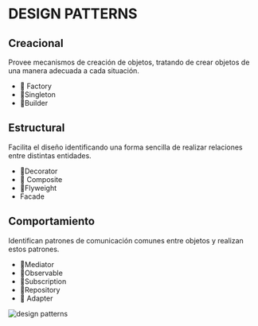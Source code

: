 # DESIGN PATTERNS

## Creacional

Provee mecanismos de creación de objetos, tratando de crear objetos de una manera adecuada a cada situación.

- 🦄 Factory
- 🕺Singleton
- 🕺Builder

## Estructural

Facilita el diseño identificando una forma sencilla de realizar relaciones entre distintas entidades.

- 🕺Decorator
- 🕺 Composite
- 🕺Flyweight
- Facade

## Comportamiento

Identifican patrones de comunicación comunes entre objetos y realizan estos patrones.

- 🕺Mediator
- 🕺Observable
- 🕺Subscription
- 🕺Repository
- 🦄 Adapter

![design patterns](https://media.giphy.com/media/KVZWZQoS0yqfIiTAKq/source.gif)

